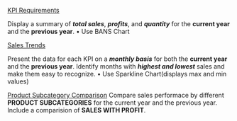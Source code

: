 <ins>KPI Requirements</ins>

Display a summary of **_total sales_**, **_profits_**, and **_quantity_** for the **current year** and the **previous year**.
• Use BANS Chart

<ins>Sales Trends</ins>

Present the data for each KPI on a **_monthly basis_** for both the **current year** and the **previous year**.
Identify months with **_highest and lowest_** sales and make them easy to recognize.
• Use Sparkline Chart(displays max and min values)

<ins>Product Subcategory Comparison</ins>
Compare sales performace by different **PRODUCT SUBCATEGORIES** for the current year and the previous year.
Include a comparision of **SALES WITH PROFIT**.
